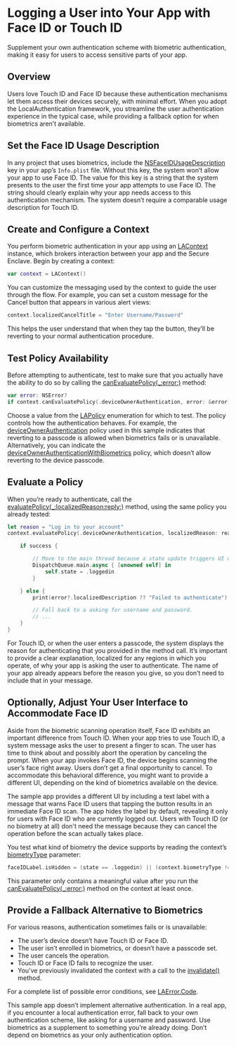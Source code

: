 #  Logging a User into Your App with Face ID or Touch ID

Supplement your own authentication scheme with biometric authentication, making it easy for users to access sensitive parts of your app. 

## Overview

Users love Touch ID and Face ID because these authentication mechanisms let them access their devices securely, with minimal effort. When you adopt the LocalAuthentication framework, you streamline the user authentication experience in the typical case, while providing a fallback option for when biometrics aren’t available.

## Set the Face ID Usage Description

In any project that uses biometrics, include the [NSFaceIDUsageDescription](https://developer.apple.com/library/content/documentation/General/Reference/InfoPlistKeyReference/Articles/CocoaKeys.html#//apple_ref/doc/uid/TP40009251-SW75) key in your app’s `Info.plist` file. Without this key, the system won’t allow your app to use Face ID. The value for this key is a string that the system presents to the user the first time your app attempts to use Face ID. The string should clearly explain why your app needs access to this authentication mechanism. The system doesn’t require a comparable usage description for Touch ID.

## Create and Configure a Context

You perform biometric authentication in your app using an [LAContext](https://developer.apple.com/documentation/localauthentication/lacontext) instance, which brokers interaction between your app and the Secure Enclave. Begin by creating a context:

``` swift
var context = LAContext()
```

You can customize the messaging used by the context to guide the user through the flow. For example, you can set a custom message for the Cancel button that appears in various alert views:

``` swift
context.localizedCancelTitle = "Enter Username/Password"
```

This helps the user understand that when they tap the button, they’ll be reverting to your normal authentication procedure.

## Test Policy Availability

Before attempting to authenticate, test to make sure that you actually have the ability to do so by calling the [canEvaluatePolicy(_:error:)](https://developer.apple.com/documentation/localauthentication/lacontext/1514149-canevaluatepolicy) method:

``` swift
var error: NSError?
if context.canEvaluatePolicy(.deviceOwnerAuthentication, error: &error) {
```

Choose a value from the [LAPolicy](https://developer.apple.com/documentation/localauthentication/lapolicy) enumeration for which to test. The policy controls how the authentication behaves. For example, the [deviceOwnerAuthentication](https://developer.apple.com/documentation/localauthentication/lapolicy/deviceownerauthentication) policy used in this sample indicates that reverting to a passcode is allowed when biometrics fails or is unavailable. Alternatively, you can indicate the [deviceOwnerAuthenticationWithBiometrics](https://developer.apple.com/documentation/localauthentication/lapolicy/deviceownerauthenticationwithbiometrics) policy, which doesn’t allow reverting to the device passcode.

## Evaluate a Policy

When you’re ready to authenticate, call the [evaluatePolicy(_:localizedReason:reply:)](https://developer.apple.com/documentation/localauthentication/lacontext/1514176-evaluatepolicy) method, using the same policy you already tested:

``` swift
let reason = "Log in to your account"
context.evaluatePolicy(.deviceOwnerAuthentication, localizedReason: reason ) { success, error in

    if success {

        // Move to the main thread because a state update triggers UI changes.
        DispatchQueue.main.async { [unowned self] in
            self.state = .loggedin
        }

    } else {
        print(error?.localizedDescription ?? "Failed to authenticate")

        // Fall back to a asking for username and password.
        // ...
    }
}
```

For Touch ID, or when the user enters a passcode, the system displays the reason for authenticating that you provided in the method call. It’s important to provide a clear explanation, localized for any regions in which you operate, of why your app is asking the user to authenticate. The name of your app already appears before the reason you give, so you don’t need to include that in your message.

## Optionally, Adjust Your User Interface to Accommodate Face ID

Aside from the biometric scanning operation itself, Face ID exhibits an important difference from Touch ID. When your app tries to use Touch ID, a system message asks the user to present a finger to scan. The user has time to think about and possibly abort the operation by canceling the prompt. When your app invokes Face ID, the device begins scanning the user’s face right away. Users don’t get a final opportunity to cancel. To accommodate this behavioral difference, you might want to provide a different UI, depending on the kind of biometrics available on the device.

The sample app provides a different UI by including a text label with a message that warns Face ID users that tapping the button results in an immediate Face ID scan. The app hides the label by default, revealing it only for users with Face ID who are currently logged out. Users with Touch ID (or no biometry at all) don't need the message because they can cancel the operation before the scan actually takes place.

You test what kind of biometry the device supports by reading the context’s [biometryType](https://developer.apple.com/documentation/localauthentication/lacontext/2867583-biometrytype) parameter:

``` swift
faceIDLabel.isHidden = (state == .loggedin) || (context.biometryType != .faceID)
```

This parameter only contains a meaningful value after you run the [canEvaluatePolicy(_:error:)](https://developer.apple.com/documentation/localauthentication/lacontext/1514149-canevaluatepolicy) method on the context at least once.

## Provide a Fallback Alternative to Biometrics

For various reasons, authentication sometimes fails or is unavailable: 
- The user’s device doesn’t have Touch ID or Face ID.
- The user isn’t enrolled in biometrics, or doesn’t have a passcode set.
- The user cancels the operation.
- Touch ID or Face ID fails to recognize the user.
- You’ve previously invalidated the context with a call to the [invalidate()](https://developer.apple.com/documentation/localauthentication/lacontext/1514192-invalidate) method.

For a complete list of possible error conditions, see [LAError.Code](https://developer.apple.com/documentation/localauthentication/laerror/code).

This sample app doesn’t implement alternative authentication. In a real app, if you encounter a local authentication error, fall back to your own authentication scheme, like asking for a username and password. Use biometrics as a supplement to something you’re already doing. Don’t depend on biometrics as your only authentication option.
